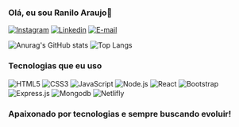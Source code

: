 ### Olá, eu sou Ranilo Araujo👋

[![Instagram](https://img.shields.io/badge/Instagram-E4405F?style=for-the-badge&logo=instagram&logoColor=white)](https://www.instagram.com/ranilo_o/profilecard/?igsh=MWhvbHE4ODB4a3hvaA==)
[![Linkedin](https://img.shields.io/badge/LinkedIn-0077B5?style=for-the-badge&logo=linkedin&logoColor=white)]([https://www.instagram.com/ranilo_o/profilecard/?igsh=MWhvbHE4ODB4a3hvaA==](https://www.linkedin.com/in/raniloaraujo/))
[![E-mail](https://img.shields.io/badge/Gmail-D14836?style=for-the-badge&logo=gmail&logoColor=white)](12ranilo3@gmail.com)


![Anurag's GitHub stats](https://github-readme-stats.vercel.app/api?username=RaniloDev&show_icons=true&theme=transparent)
![Top Langs](https://github-readme-stats.vercel.app/api/top-langs/?username=RaniloDev&layout=compact)

### Tecnologias que eu uso

<div style="display: inline-block">
  <img align="center" alt="HTML5" src="https://img.shields.io/badge/HTML5-E34F26?style=for-the-badge&logo=html5&logoColor=white">
  <img align="center" alt="CSS3" src="https://img.shields.io/badge/CSS3-1572B6?style=for-the-badge&logo=css3&logoColor=white">
  <img align="center" alt="JavaScript" src="https://img.shields.io/badge/JavaScript-323330?style=for-the-badge&logo=javascript&logoColor=F7DF1E">
  <img align="center" alt="Node.js" src="https://img.shields.io/badge/Node.js-43853D?style=for-the-badge&logo=node.js&logoColor=white">
  <img align="center" alt="React" src="https://img.shields.io/badge/React-20232A?style=for-the-badge&logo=react&logoColor=61DAFB">
  <img align="center" alt="Bootstrap" src="https://img.shields.io/badge/Bootstrap-563D7C?style=for-the-badge&logo=bootstrap&logoColor=white">
  <img align="center" alt="Express.js" src="https://img.shields.io/badge/Express.js-404D59?style=for-the-badge">
  <img align="center" alt="Mongodb" src="https://img.shields.io/badge/MongoDB-4EA94B?style=for-the-badge&logo=mongodb&logoColor=white">
  <img align="center" alt="Netlifly" src="https://img.shields.io/badge/Netlify-00C7B7?style=for-the-badge&logo=netlify&logoColor=white">
</div>

### Apaixonado por tecnologias e sempre buscando evoluir!
